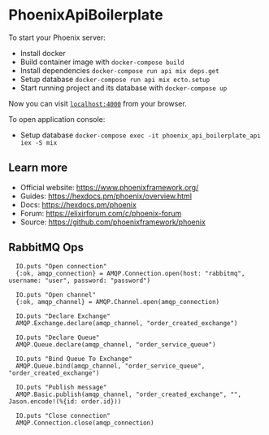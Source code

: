 # PhoenixApiBoilerplate

To start your Phoenix server:

  * Install docker
  * Build container image with `docker-compose build`
  * Install dependencies `docker-compose run api mix deps.get`
  * Setup database `docker-compose run api mix ecto.setup`
  * Start running project and its database with `docker-compose up`

Now you can visit [`localhost:4000`](http://localhost:4000) from your browser.

To open application console:
  * Setup database `docker-compose exec -it phoenix_api_boilerplate_api iex -S mix`

## Learn more

  * Official website: https://www.phoenixframework.org/
  * Guides: https://hexdocs.pm/phoenix/overview.html
  * Docs: https://hexdocs.pm/phoenix
  * Forum: https://elixirforum.com/c/phoenix-forum
  * Source: https://github.com/phoenixframework/phoenix

## RabbitMQ Ops

  ```
    IO.puts "Open connection"
    {:ok, amqp_connection} = AMQP.Connection.open(host: "rabbitmq", username: "user", password: "password")

    IO.puts "Open channel"
    {:ok, amqp_channel} = AMQP.Channel.open(amqp_connection)

    IO.puts "Declare Exchange"
    AMQP.Exchange.declare(amqp_channel, "order_created_exchange")

    IO.puts "Declare Queue"
    AMQP.Queue.declare(amqp_channel, "order_service_queue")

    IO.puts "Bind Queue To Exchange"
    AMQP.Queue.bind(amqp_channel, "order_service_queue", "order_created_exchange")

    IO.puts "Publish message"
    AMQP.Basic.publish(amqp_channel, "order_created_exchange", "", Jason.encode!(%{id: order.id}))

    IO.puts "Close connection"
    AMQP.Connection.close(amqp_connection)
  ```
